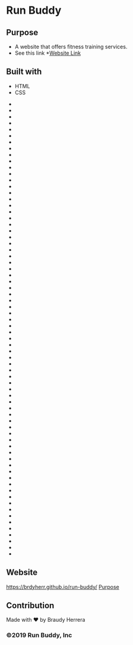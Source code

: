 # Run Buddy 

## Purpose
* A website that offers fitness training services.
* See this link
*[Website Link](#website)

## Built with 
* HTML
* CSS
-
-
-
-
-
-
-
-
-
-
-
-
-
-
-
-
-
-
-
-
-
-
-
-
-
-
-
-
-
-
-
-
-
-
-
-
-
-
-
-
-
-
-
-
-
-
-
-
-
-
-
-
-
-
-
-
-
-
-
-
-
-
-
-
-
-
-
-
-
-
-
-







## Website
https://brdyherr.github.io/run-buddy/
[Purpose](#Purpose)
## Contribution
Made with ❤️ by Braudy Herrera

### ©️2019 Run Buddy, Inc
